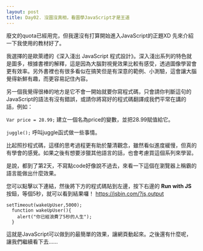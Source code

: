 ```yaml
---
layout: post
title: Day02. 沒圖沒真相，看圖學JavaScript才是王道
---
```

廢文的quota已經用完，但我還沒有打算開始進入JavaScript的正題XD
先來介紹一下我使用的教材好了。

我選擇的是歐萊禮的《深入淺出 JavaScript 程式設計》。深入淺出系列的特色就是圖多，根據書裡的解釋，這是因為大腦對視覺效果比較有感受，透過圖像學習會更有效率。另外書裡也有很多看似在搞笑但是有深意的範例、小測驗，這會讓大腦覺得新鮮有趣，而更容易記住內容。

<!-- more -->

另一個我覺得很棒的地方是它不會一開始就要你寫程式碼，只會請你判斷這句的JavaScript的語法有沒有錯誤，或請你將寫好的程式碼翻譯成我們平常在講的話，例如：

`Var price = 28.99;`
建立一個名為price的變數，並把28.99賦值給它。

`juggle();`
呼叫juggle函式做一些事情。

比起照抄程式碼，這樣的思考過程更有助於釐清觀念，雖然看似進度緩慢，但真的有學會的感覺。如果之後有想要涉獵其他語言的話，也會考慮買這個系列來學習。

是說，都到了第2天，不寫點code好像說不過去，來看一下這個在瀏覽器上稱霸的語言能做出什麼效果。

您可以點擊以下連結，然後將下方的程式碼貼到左邊，按下右邊的 **Run with JS** 按鈕，等個5秒，就可以看到結果囉！
https://jsbin.com/?js,output

```
setTimeout(wakeUpUser,5000);
  function wakeUpUser(){
    alert("你已經浪費了5秒的人生");
  }
```

這就是JavaScript可以做到的最簡單的效果，讓網頁動起來。之後還有什麼呢，讓我們繼續看下去......